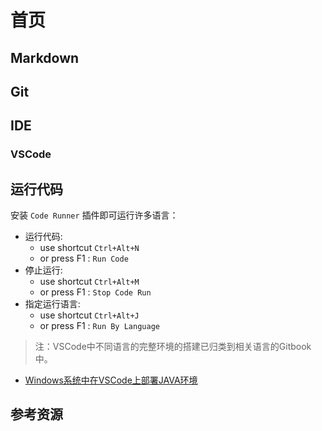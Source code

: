 # 首页

## Markdown

## Git

## IDE
### VSCode
## 运行代码
安装 `Code Runner` 插件即可运行许多语言：
- 运行代码:
    - use shortcut `Ctrl+Alt+N`
    - or press F1 : `Run Code`
- 停止运行:
    - use shortcut `Ctrl+Alt+M`
    - or press F1 : `Stop Code Run`
- 指定运行语言:
    - use shortcut `Ctrl+Alt+J`
    - or press F1 : `Run By Language`

>注：VSCode中不同语言的完整环境的搭建已归类到相关语言的Gitbook中。

- [Windows系统中在VSCode上部署JAVA环境](https://java.cakipaul.com/编译环境/vscode-java.html)

## 参考资源

